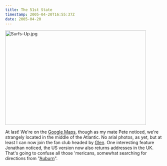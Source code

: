 ```yaml
---
title: The 51st State
timestamp: 2005-04-20T16:55:37Z
date: 2005-04-20
---
```


<img alt="Surfs-Up.jpg" src="http://blog.whatfettle.com/archives/Surfs-Up.jpg" width="450" height="303" border="0" />

At last! We're on the <a href='http://maps.google.co.uk'>Google Maps</a>, though as my mate Pete noticed, we're strangely located in the middle of the Atlantic. No arial photos, as yet, but at least I can now join the fan club headed by <a href='http://www.bloglines.com/blog/gdaniels?id=40'>Glen</a>. One interesting feature Jonathan noticed, the US version now also returns addresses in the UK. That's going to confuse all those 'mericans, somewhat searching for directions from "<a href='http://maps.google.com/maps?ll=37.125000,-95.110082&amp;spn=34.312500,74.032115&amp;saddr=auburn&amp;daddr=807+4th+St,+Oswego,+KS+67356+(Watts+Art+Studio)&amp;hl=en'>Auburn</a>".